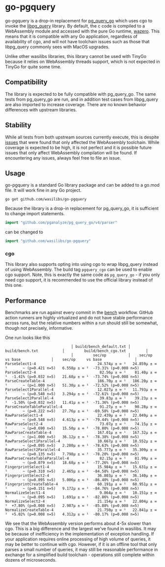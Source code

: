 # go-pgquery

go-pgquery is a drop-in replacement for [pg_query_go][1] which uses cgo to invoke the
[libpg_query][2] library. By default, the c code is compiled to a WebAssembly module 
and accessed with the pure Go runtime, [wazero][3]. This means that it is compatible with
any Go application, regardless of availability of cgo, and will not have toolchain issues
such as those that libpg_query commonly sees with MacOS upgrades.

Unlike other wasilibs libraries, this library cannot be used with TinyGo because it relies
on WebAssembly threads support, which is not expected in TinyGo for quite some time.

## Compatibility

The library is expected to be fully compatible with pg_query_go. The same tests from pg_query_go
are run, and in addition test cases from libpg_query are also imported to increase coverage.
There are no known behavior differences with upstream libraries.

## Stability

While all tests from both upstream sources currently execute, this is despite [issues][4] that were
found that only affected the WebAssembly toolchain. While coverage is expected to be high, it is
not perfect and it is possible future issues that only affect WebAssembly compilation will be
found. If encountering any issues, always feel free to file an issue.

## Usage

go-pgquery is a standard Go library package and can be added to a go.mod file. It will work fine in
any Go project.

```
go get github.com/wasilibs/go-pgquery
```

Because the library is a drop-in replacement for pg_query_go, it is sufficient to change
import statements.

```go
import "github.com/pganalyze/pg_query_go/v4/parser"
```

can be changed to

```go
import "github.com/wasilibs/go-pgquery"
```

### cgo

This library also supports opting into using cgo to wrap libpg_query instead of using WebAssembly.
The build tag `pgquery_cgo` can be used to enable cgo support. Note, this is exactly the same
code as `pg_query_go` - if you only need cgo support, it is recommended to use the official
library instead of this one.

## Performance

Benchmarks are run against every commit in the [bench][5] workflow. GitHub action runners are highly
virtualized and do not have stable performance across runs, but the relative numbers within a run
should still be somewhat, though not precisely, informative.

One run looks like this

```
                              │ build/bench_default.txt │           build/bench.txt           │         build/bench_cgo.txt         │
                              │         sec/op          │    sec/op      vs base              │    sec/op     vs base               │
ParseSelect1-4                            24.574µ ± ∞ ¹   24.859µ ± ∞ ¹       ~ (p=0.421 n=5)   6.558µ ± ∞ ¹  -73.31% (p=0.008 n=5)
ParseSelect2-4                             82.56µ ± ∞ ¹    81.40µ ± ∞ ¹  -1.41% (p=0.032 n=5)   21.68µ ± ∞ ¹  -73.74% (p=0.008 n=5)
ParseCreateTable-4                        186.70µ ± ∞ ¹   186.20µ ± ∞ ¹       ~ (p=1.000 n=5)   51.30µ ± ∞ ¹  -72.52% (p=0.008 n=5)
ParseSelect1Parallel-4                    12.027µ ± ∞ ¹   11.793µ ± ∞ ¹       ~ (p=0.548 n=5)   3.294µ ± ∞ ¹  -72.61% (p=0.008 n=5)
ParseSelect2Parallel-4                     39.83µ ± ∞ ¹    39.23µ ± ∞ ¹  -1.50% (p=0.032 n=5)   11.41µ ± ∞ ¹  -71.36% (p=0.008 n=5)
ParseCreateTableParallel-4                 91.27µ ± ∞ ¹    90.28µ ± ∞ ¹       ~ (p=0.222 n=5)   27.76µ ± ∞ ¹  -69.58% (p=0.008 n=5)
RawParseSelect1-4                         22.439µ ± ∞ ¹   22.049µ ± ∞ ¹       ~ (p=0.548 n=5)   4.613µ ± ∞ ¹  -79.44% (p=0.008 n=5)
RawParseSelect2-4                          73.07µ ± ∞ ¹    74.15µ ± ∞ ¹       ~ (p=0.690 n=5)   15.50µ ± ∞ ¹  -78.80% (p=0.008 n=5)
RawParseCreateTable-4                     167.01µ ± ∞ ¹   167.32µ ± ∞ ¹       ~ (p=1.000 n=5)   36.12µ ± ∞ ¹  -78.38% (p=0.008 n=5)
RawParseSelect1Parallel-4                 10.667µ ± ∞ ¹   10.552µ ± ∞ ¹       ~ (p=0.095 n=5)   2.280µ ± ∞ ¹  -78.63% (p=0.008 n=5)
RawParseSelect2Parallel-4                 35.777µ ± ∞ ¹   35.309µ ± ∞ ¹       ~ (p=0.135 n=5)   7.798µ ± ∞ ¹  -78.20% (p=0.008 n=5)
RawParseCreateTableParallel-4              82.15µ ± ∞ ¹    81.99µ ± ∞ ¹       ~ (p=0.079 n=5)   18.68µ ± ∞ ¹  -77.26% (p=0.008 n=5)
FingerprintSelect1-4                      15.984µ ± ∞ ¹   15.631µ ± ∞ ¹       ~ (p=0.310 n=5)   2.465µ ± ∞ ¹  -84.58% (p=0.008 n=5)
FingerprintSelect2-4                      36.803µ ± ∞ ¹   36.140µ ± ∞ ¹       ~ (p=0.095 n=5)   5.006µ ± ∞ ¹  -86.40% (p=0.008 n=5)
FingerprintCreateTable-4                  60.191µ ± ∞ ¹   60.951µ ± ∞ ¹       ~ (p=0.151 n=5)   9.172µ ± ∞ ¹  -84.76% (p=0.008 n=5)
NormalizeSelect1-4                         9.864µ ± ∞ ¹   10.151µ ± ∞ ¹       ~ (p=0.095 n=5)   1.691µ ± ∞ ¹  -82.86% (p=0.008 n=5)
NormalizeSelect2-4                        21.154µ ± ∞ ¹   22.804µ ± ∞ ¹  +7.80% (p=0.008 n=5)   2.987µ ± ∞ ¹  -85.88% (p=0.008 n=5)
NormalizeCreateTable-4                    21.750µ ± ∞ ¹   22.841µ ± ∞ ¹  +5.02% (p=0.008 n=5)   4.312µ ± ∞ ¹  -80.17% (p=0.008 n=5)
```

We see that the WebAssembly version performs about 4-5x slower than cgo. This is a big difference and the largest we've
found in wasilibs. It may be because of inefficiency in the implementation of exception handling. If your application
requires online processing of high volume of queries, it may be better to continue with cgo. However, if it is an offline
tool that only parses a small number of queries, it may still be reasonable performance in exchange for a simplified
build toolchain - operations still complete within dozens of microseconds.

[1]: https://github.com/pganalyze/pg_query_go
[2]: https://github.com/pganalyze/libpg_query
[3]: https://wazero.io
[4]: https://github.com/wasilibs/go-pgquery/blob/main/buildtools/wasm/Dockerfile#L13
[5]: https://github.com/wasilibs/go-pgquery/actions/workflows/bench.yaml
